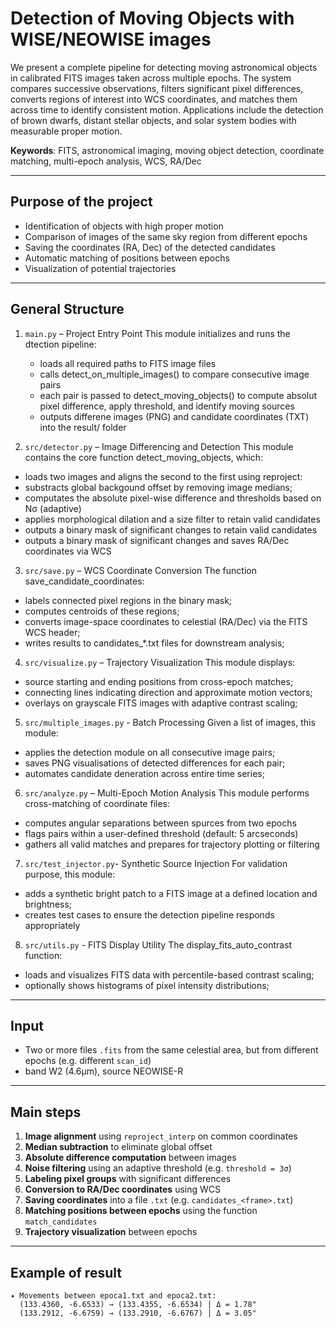 # Detection of Moving Objects with WISE/NEOWISE images

We present a complete pipeline for detecting moving astronomical objects in calibrated FITS images taken across multiple epochs. The system compares successive observations, filters significant pixel differences, converts regions of interest into WCS coordinates, and matches them across time to identify consistent motion. Applications include the detection of brown dwarfs, distant stellar objects, and solar system bodies with measurable proper motion.

**Keywords**: FITS, astronomical imaging, moving object detection, coordinate matching, multi-epoch analysis, WCS, RA/Dec

---

## Purpose of the project

- Identification of objects with high proper motion
- Comparison of images of the same sky region from different epochs
- Saving the coordinates (RA, Dec) of the detected candidates
- Automatic matching of positions between epochs
- Visualization of potential trajectories

---

## General Structure

1. `main.py` – Project Entry Point
   This module initializes and runs the dtection pipeline:
   - loads all required paths to FITS image files
   - calls detect_on_multiple_images() to compare consecutive image pairs
   - each pair is passed to detect_moving_objects() to compute absolut pixel difference, apply threshold, and identify moving sources
   - outputs differene images (PNG) and candidate coordinates (TXT) into the result/ folder
  
2. `src/detector.py` – Image Differencing and Detection
  This module contains the core function detect_moving_objects, which:
  - loads two images and aligns the second to the first using reproject:
  - substracts global backgound offset by removing image medians;
  - computates the absolute pixel-wise difference and thresholds based on Nσ (adaptive)
  - applies morphological dilation and a size filter to retain valid candidates
  - outputs a binary mask of significant changes to retain valid candidates
  - outputs a binary mask of significant changes and saves RA/Dec coordinates via WCS
  
3. `src/save.py` – WCS Coordinate Conversion
 The function save_candidate_coordinates:
  - labels connected pixel regions in the binary mask;
  - computes centroids of these regions;
  - converts image-space coordinates to celestial (RA/Dec) via the FITS WCS header;
  - writes results to candidates_*.txt files for downstream analysis;
  
4. `src/visualize.py` – Trajectory Visualization
  This module displays:
  - source starting and ending positions from cross-epoch matches;
  - connecting lines indicating direction and approximate motion vectors;
  - overlays on grayscale FITS images with adaptive contrast scaling;
  
5. `src/multiple_images.py` - Batch Processing
  Given a list of images, this module:
  - applies the detection module on all consecutive image pairs;
  - saves PNG visualisations of detected differences for each pair;
  - automates candidate deneration across entire time series;
  
6. `src/analyze.py` – Multi-Epoch Motion Analysis
  This module performs cross-matching of coordinate files:
  - computes angular separations between spurces from two epochs
  - flags pairs within a user-defined threshold (default: 5 arcseconds)
  - gathers all valid matches and prepares for trajectory plotting or filtering
  
7. `src/test_injector.py`- Synthetic Source Injection
  For validation purpose, this module:
  - adds a synthetic bright patch to a FITS image at a defined location and brightness;
  - creates test cases to ensure the detection pipeline responds appropriately

8. `src/utils.py` - FITS Display Utility
  The display_fits_auto_contrast function:
  - loads and visualizes FITS data with percentile-based contrast scaling;
  - optionally shows histograms of pixel intensity distributions;
  

---

## Input

- Two or more files `.fits` from the same celestial area, but from different epochs (e.g. different `scan_id`)
- band W2 (4.6μm), source NEOWISE-R

---

## Main steps

1. **Image alignment** using `reproject_interp` on common coordinates
2. **Median subtraction** to eliminate global offset
3. **Absolute difference computation** between images
4. **Noise filtering** using an adaptive threshold (e.g. `threshold = 3σ`)
5. **Labeling pixel groups** with significant differences
6. **Conversion to RA/Dec coordinates** using WCS
7. **Saving coordinates** into a file `.txt` (e.g. `candidates_<frame>.txt`)
8. **Matching positions between epochs** using the function `match_candidates`
9. **Trajectory visualization** between epochs

---

## Example of result

```text
✦ Movements between epoca1.txt and epoca2.txt:
  (133.4360, -6.6533) → (133.4355, -6.6534) | Δ = 1.78"
  (133.2912, -6.6759) → (133.2910, -6.6767) | Δ = 3.05"











